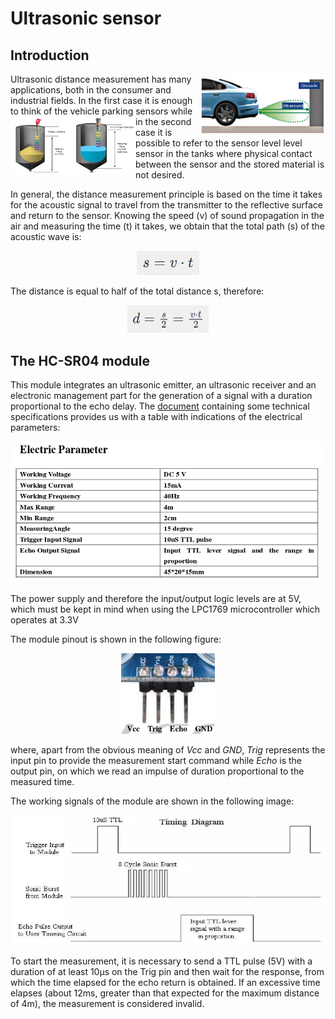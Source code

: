 # Ultrasonic sensor
## Introduction
<img align="right" src="pic/parkingsensor.jpg" width=200/> Ultrasonic distance measurement has many applications, both in the consumer and industrial fields. In the first case it is enough to think of the vehicle parking sensors while <img align="left" src="pic/tanksensor.jpg" width=200/> in the second case it is possible to refer to the sensor level level sensor in the tanks where physical contact between the sensor and the stored material is not desired.

In general, the distance measurement principle is based on the time it takes for the acoustic signal to travel from the transmitter to the reflective surface and return to the sensor. Knowing the speed (v) of sound propagation in the air and measuring the time (t) it takes, we obtain that the total path (s) of the acoustic wave is:
<p align="center">
  <img src="pic/s_formula.png" width=100/>
</p>

The distance is equal to half of the total distance s, therefore:
<p align="center">
  <img src="pic/d_formula.png" width=130/>
</p>

## The HC-SR04 module
This module integrates an ultrasonic emitter, an ultrasonic receiver and an electronic management part for the generation of a signal with a duration proportional to the echo delay. The [document](hcsr04.pdf) containing some technical specifications provides us with a table with indications of the electrical parameters:
<p align="center">
  <img src="pic/hcsr04_params.png" width=600/>
</p>

The power supply and therefore the input/output logic levels are at 5V, which must be kept in mind when using the LPC1769 microcontroller which operates at 3.3V

The module pinout is shown in the following figure:
<p align="center">
  <img src="pic/hcsr04_pinout.png" width=150/>
</p>

where, apart from the obvious meaning of *Vcc* and *GND*, *Trig* represents the input pin to provide the measurement start command while *Echo* is the output pin, on which we read an impulse of duration proportional to the measured time.

The working signals of the module are shown in the following image:
<p align="center">
  <img src="pic/hcsr04_signal.png" width=600/>
</p>

To start the measurement, it is necessary to send a TTL pulse (5V) with a duration of at least 10μs on the Trig pin and then wait for the response, from which the time elapsed for the echo return is obtained. If an excessive time elapses (about 12ms, greater than that expected for the maximum distance of 4m), the measurement is considered invalid.
